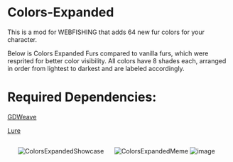 # Colors-Expanded
This is a mod for WEBFISHING that adds 64 new fur colors for your character.

Below is Colors Expanded Furs compared to vanilla furs, which were resprited for better color visibility. All colors have 8 shades each, arranged in order from lightest to darkest and are labeled accordingly.
# **Required Dependencies:**
[GDWeave](https://github.com/NotNite/GDWeave)

[Lure](https://github.com/Sulayre/WebfishingLure)
##
 ‎ ‎‎ ‎ ‎‎  ‎ ‎ ![ColorsExpandedShowcase](https://github.com/user-attachments/assets/950a01af-e244-439c-bcdd-df84e859a319)‎ ‎ ‎‎ ‎‎‎   ‎ ‎ ![ColorsExpandedMeme](https://github.com/user-attachments/assets/bab0bc93-2c39-430d-ad7b-1a9e1e691404)
![image](https://github.com/user-attachments/assets/98047bd4-5ab7-411a-af44-33034f758505)
##
